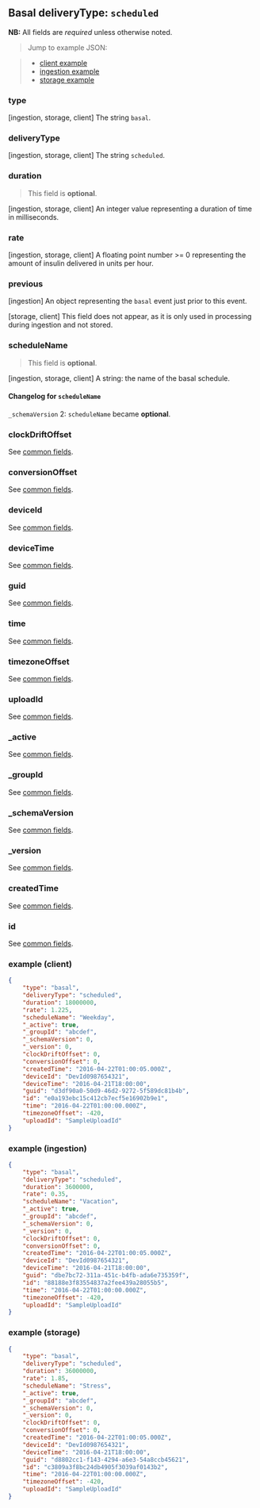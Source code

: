 ## Basal deliveryType: `scheduled`

**NB:** All fields are *required* unless otherwise noted.


> Jump to example JSON:

>  - [client example](#example-client)
>  - [ingestion example](#example-ingestion)
>  - [storage example](#example-storage)


### type

[ingestion, storage, client] The string `basal`.

<!-- TODO -->
<!-- end type -->

### deliveryType

[ingestion, storage, client] The string `scheduled`.

<!-- TODO -->
<!-- end deliveryType -->

### duration

> This field is **optional**.

[ingestion, storage, client] An integer value representing a duration of time in milliseconds.

<!-- TODO -->
<!-- end duration -->

### rate

[ingestion, storage, client] A floating point number >= 0 representing the amount of insulin delivered in units per hour.

<!-- TODO -->
<!-- end rate -->

### previous

[ingestion] An object representing the `basal` event just prior to this event.

[storage, client] This field does not appear, as it is only used in processing during ingestion and not stored.

<!-- TODO -->
<!-- end previous -->

### scheduleName

> This field is **optional**.

[ingestion, storage, client] A string: the name of the basal schedule.

#### Changelog for `scheduleName`

`_schemaVersion` 2: `scheduleName` became **optional**.

<!-- TODO -->
<!-- end scheduleName -->

### clockDriftOffset

See [common fields](../../common.md).

### conversionOffset

See [common fields](../../common.md).

### deviceId

See [common fields](../../common.md).

### deviceTime

See [common fields](../../common.md).

### guid

See [common fields](../../common.md).

### time

See [common fields](../../common.md).

### timezoneOffset

See [common fields](../../common.md).

### uploadId

See [common fields](../../common.md).

### _active

See [common fields](../../common.md).

### _groupId

See [common fields](../../common.md).

### _schemaVersion

See [common fields](../../common.md).

### _version

See [common fields](../../common.md).

### createdTime

See [common fields](../../common.md).

### id

See [common fields](../../common.md).

### example (client)

```json
{
	"type": "basal",
	"deliveryType": "scheduled",
	"duration": 18000000,
	"rate": 1.225,
	"scheduleName": "Weekday",
	"_active": true,
	"_groupId": "abcdef",
	"_schemaVersion": 0,
	"_version": 0,
	"clockDriftOffset": 0,
	"conversionOffset": 0,
	"createdTime": "2016-04-22T01:00:05.000Z",
	"deviceId": "DevId0987654321",
	"deviceTime": "2016-04-21T18:00:00",
	"guid": "d3df90a0-50d9-46d2-9272-5f589dc81b4b",
	"id": "e0a193ebc15c412cb7ecf5e16902b9e1",
	"time": "2016-04-22T01:00:00.000Z",
	"timezoneOffset": -420,
	"uploadId": "SampleUploadId"
}
```

### example (ingestion)

```json
{
	"type": "basal",
	"deliveryType": "scheduled",
	"duration": 3600000,
	"rate": 0.35,
	"scheduleName": "Vacation",
	"_active": true,
	"_groupId": "abcdef",
	"_schemaVersion": 0,
	"_version": 0,
	"clockDriftOffset": 0,
	"conversionOffset": 0,
	"createdTime": "2016-04-22T01:00:05.000Z",
	"deviceId": "DevId0987654321",
	"deviceTime": "2016-04-21T18:00:00",
	"guid": "dbe7bc72-311a-451c-b4fb-ada6e735359f",
	"id": "88188e3f83554837a2fee439a28055b5",
	"time": "2016-04-22T01:00:00.000Z",
	"timezoneOffset": -420,
	"uploadId": "SampleUploadId"
}
```

### example (storage)

```json
{
	"type": "basal",
	"deliveryType": "scheduled",
	"duration": 36000000,
	"rate": 1.85,
	"scheduleName": "Stress",
	"_active": true,
	"_groupId": "abcdef",
	"_schemaVersion": 0,
	"_version": 0,
	"clockDriftOffset": 0,
	"conversionOffset": 0,
	"createdTime": "2016-04-22T01:00:05.000Z",
	"deviceId": "DevId0987654321",
	"deviceTime": "2016-04-21T18:00:00",
	"guid": "d8802cc1-f143-4294-a6e3-54a8ccb45621",
	"id": "c3809a3f8bc24db4905f3039af0143b2",
	"time": "2016-04-22T01:00:00.000Z",
	"timezoneOffset": -420,
	"uploadId": "SampleUploadId"
}
```

